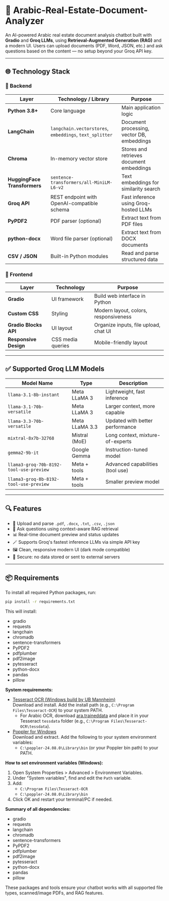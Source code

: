 # 🚀 Arabic-Real-Estate-Document-Analyzer


An AI-powered Arabic real estate document analysis chatbot built with **Gradio** and **Groq LLMs**, using **Retrieval-Augmented Generation (RAG)** and a modern UI. Users can upload documents (PDF, Word, JSON, etc.) and ask questions based on the content — no setup beyond your Groq API key.

---

## 🌐 Technology Stack

### 🧠 Backend

| Layer           | Technology / Library                          | Purpose                                      |
|-----------------|------------------------------------------------|----------------------------------------------|
| **Python 3.8+** | Core language                                 | Main application logic                       |
| **LangChain**   | `langchain.vectorstores`, `embeddings`, `text_splitter` | Document processing, vector DB, embeddings   |
| **Chroma**      | In-memory vector store                        | Stores and retrieves document embeddings     |
| **HuggingFace Transformers** | `sentence-transformers/all-MiniLM-L6-v2` | Text embeddings for similarity search        |
| **Groq API**    | REST endpoint with OpenAI-compatible schema   | Fast inference using Groq-hosted LLMs        |
| **PyPDF2**      | PDF parser (optional)                         | Extract text from PDF files                  |
| **python-docx** | Word file parser (optional)                   | Extract text from DOCX documents             |
| **CSV / JSON**  | Built-in Python modules                       | Read and parse structured data               |

### 🎨 Frontend

| Layer         | Technology         | Purpose                                 |
|---------------|--------------------|------------------------------------------|
| **Gradio**     | UI framework       | Build web interface in Python            |
| **Custom CSS** | Styling            | Modern layout, colors, responsiveness    |
| **Gradio Blocks API** | UI layout  | Organize inputs, file upload, chat UI    |
| **Responsive Design** | CSS media queries | Mobile-friendly layout               |

---

## ✅ Supported Groq LLM Models

| Model Name                                  | Type            | Description                          |
|---------------------------------------------|------------------|--------------------------------------|
| `llama-3.1-8b-instant`                      | Meta LLaMA 3     | Lightweight, fast inference          |
| `llama-3.1-70b-versatile`                  | Meta LLaMA 3     | Larger context, more capable         |
| `llama-3.3-70b-versatile`                  | Meta LLaMA 3.3   | Updated with better performance      |
| `mixtral-8x7b-32768`                       | Mistral (MoE)    | Long context, mixture-of-experts     |
| `gemma2-9b-it`                             | Google Gemma     | Instruction-tuned model              |
| `llama3-groq-70b-8192-tool-use-preview`    | Meta + tools     | Advanced capabilities (tool use)     |
| `llama3-groq-8b-8192-tool-use-preview`     | Meta + tools     | Smaller preview model                |

---

## 🔍 Features

- 📂 Upload and parse `.pdf`, `.docx`, `.txt`, `.csv`, `.json`
- 🧠 Ask questions using context-aware RAG retrieval
- 📊 Real-time document preview and status updates
- 🪄 Supports Groq's fastest inference LLMs via simple API key
- 🖼 Clean, responsive modern UI (dark mode compatible)
- 🔐 Secure: no data stored or sent to external servers

---

## 📦 Requirements

To install all required Python packages, run:

```sh
pip install -r requirements.txt
```

This will install:
- gradio
- requests
- langchain
- chromadb
- sentence-transformers
- PyPDF2
- pdfplumber
- pdf2image
- pytesseract
- python-docx
- pandas
- pillow

**System requirements:**

- [Tesseract OCR (Windows build by UB Mannheim)](https://github.com/UB-Mannheim/tesseract/wiki)  
  Download and install. Add the install path (e.g., `C:\Program Files\Tesseract-OCR`) to your system PATH.
  - For Arabic OCR, download [ara.traineddata](https://github.com/tesseract-ocr/tessdata) and place it in your Tesseract `tessdata` folder (e.g., `C:\Program Files\Tesseract-OCR\tessdata`).
- [Poppler for Windows](https://github.com/oschwartz10612/poppler-windows/releases)  
  Download and extract. Add the following to your system environment variables:
  - `C:\poppler-24.08.0\Library\bin` (or your Poppler bin path) to your PATH.

**How to set environment variables (Windows):**
1. Open System Properties > Advanced > Environment Variables.
2. Under "System variables", find and edit the `Path` variable.
3. Add:
   - `C:\Program Files\Tesseract-OCR`
   - `C:\poppler-24.08.0\Library\bin`
4. Click OK and restart your terminal/PC if needed.

**Summary of all dependencies:**
- gradio
- requests
- langchain
- chromadb
- sentence-transformers
- PyPDF2
- pdfplumber
- pdf2image
- pytesseract
- python-docx
- pandas
- pillow

These packages and tools ensure your chatbot works with all supported file types, scanned/image PDFs, and RAG features.


